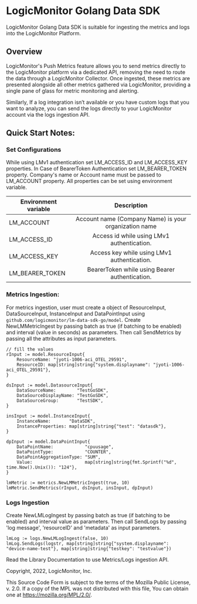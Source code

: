 # LogicMonitor Golang Data SDK

LogicMonitor Golang Data SDK is suitable for ingesting the metrics and logs into the LogicMonitor Platform.

## Overview
LogicMonitor's Push Metrics feature allows you to send metrics directly to the LogicMonitor platform via a dedicated API, removing the need to route the data through a LogicMonitor Collector. Once ingested, these metrics are presented alongside all other metrics gathered via LogicMonitor, providing a single pane of glass for metric monitoring and alerting.

Similarly, If a log integration isn’t available or you have custom logs that you want to analyze, you can send the logs directly to your LogicMonitor account via the logs ingestion API.

## Quick Start Notes:

### Set Configurations
While using LMv1 authentication set LM_ACCESS_ID and LM_ACCESS_KEY properties.
In Case of BearerToken Authentication set LM_BEARER_TOKEN property. 
Company's name or Account name must be passed to LM_ACCOUNT property. 
All properties can be set using environment variable.

| Environment variable |	Description |
| -------------------- |:--------------:|
|   LM_ACCOUNT         |	Account name (Company Name) is your organization name |
|   LM_ACCESS_ID       |	Access id while using LMv1 authentication.|
|   LM_ACCESS_KEY      |	Access key while using LMv1 authentication.|
|   LM_BEARER_TOKEN    |	BearerToken while using Bearer authentication.|

### Metrics Ingestion:
For metrics ingestion, user must create a object of ResourceInput, DataSourceInput, InstanceInput and DataPointInput using `github.com/logicmonitor/lm-data-sdk-go/model`.
Create NewLMMetricIngest by passing batch as true (if batching to be enabled) and interval (value in seconds) as parameters. Then call SendMetrics by passing all the attributes as input parameters.

    // fill the values
	rInput := model.ResourceInput{
		ResourceName: "jyoti-1006-aci_OTEL_29591",
		ResourceID: map[string]string{"system.displayname": "jyoti-1006-aci_OTEL_29591"},
	}

	dsInput := model.DatasourceInput{
		DataSourceName:        "TestGoSDK",
		DataSourceDisplayName: "TestGoSDK",
		DataSourceGroup:       "TestSDK",
	}

	insInput := model.InstanceInput{
		InstanceName:       "DataSDK",
		InstanceProperties: map[string]string{"test": "datasdk"},
	}

	dpInput := model.DataPointInput{
		DataPointName:            "cpuusage",
		DataPointType:            "COUNTER",
		DataPointAggregationType: "SUM",
		Value:                    map[string]string{fmt.Sprintf("%d", time.Now().Unix()): "124"},
	}

	lmMetric := metrics.NewLMMetricIngest(true, 10)
	lmMetric.SendMetrics(rInput, dsInput, insInput, dpInput)

### Logs Ingestion

Create NewLMLogIngest by passing batch as true (if batching to be enabled) and interval value as parameters. Then call SendLogs by passing 'log message', 'resourceID' and 'metadata' as input parameters.

```
lmLog := logs.NewLMLogIngest(false, 10)
lmLog.SendLogs(logstr, map[string]string{"system.displayname": "device-name-test"}, map[string]string{"testkey": "testvalue"})
```

Read the Library Documentation to use Metrics/Logs ingestion API.


Copyright, 2022, LogicMonitor, Inc.

This Source Code Form is subject to the terms of the Mozilla Public License, v. 2.0. If a copy of the MPL was not distributed with this file, You can obtain one at https://mozilla.org/MPL/2.0/.